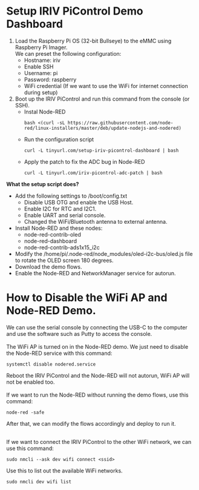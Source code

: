 # Setup IRIV PiControl Demo Dashboard
1. Load the Raspberry Pi OS (32-bit Bullseye) to the eMMC using Raspberry Pi Imager.<br>
   We can preset the following configuration:
    - Hostname: iriv
    - Enable SSH
    - Username: pi
    - Password: raspberry
    - WiFi credential (If we want to use the WiFi for internet connection during setup)
2. Boot up the IRIV PiControl and run this command from the console (or SSH).
   - Instal Node-RED
     ```
     bash <(curl -sL https://raw.githubusercontent.com/node-red/linux-installers/master/deb/update-nodejs-and-nodered)
     ```
   - Run the configuration script
     ```
     curl -L tinyurl.com/setup-iriv-picontrol-dashboard | bash
     ```
   - Apply the patch to fix the ADC bug in Node-RED
     ```
     curl -L tinyurl.com/iriv-picontrol-adc-patch | bash
     ```
**What the setup script does?**
- Add the following settings to /boot/config.txt
  - Disable USB OTG and enable the USB Host.
  - Enable I2C for RTC and I2C1.
  - Enable UART and serial console.
  - Changed the WiFi/Bluetooth antenna to external antenna.
- Install Node-RED and these nodes:
  - node-red-contrib-oled
  - node-red-dashboard
  - node-red-contrib-ads1x15_i2c
- Modify the /home/pi/.node-red/node_modules/oled-i2c-bus/oled.js file to rotate the OLED screen 180 degrees.
- Download the demo flows.
- Enable the Node-RED and NetworkManager service for autorun.

# How to Disable the WiFi AP and Node-RED Demo.
We can use the serial console by connecting the USB-C to the computer and use the software such as Putty to access the console.
<br><br>
The WiFi AP is turned on in the Node-RED demo. We just need to disable the Node-RED service with this command:
```
systemctl disable nodered.service
```
Reboot the IRIV PiControl and the Node-RED will not autorun, WiFi AP will not be enabled too.<br><br>
If we want to run the Node-RED without running the demo flows, use this command:
```
node-red -safe
```
After that, we can modify the flows accordingly and deploy to run it.<br><br>

If we want to connect the IRIV PiControl to the other WiFi network, we can use this command:
```
sudo nmcli --ask dev wifi connect <ssid>
```
Use this to list out the available WiFi networks.
```
sudo nmcli dev wifi list
```
